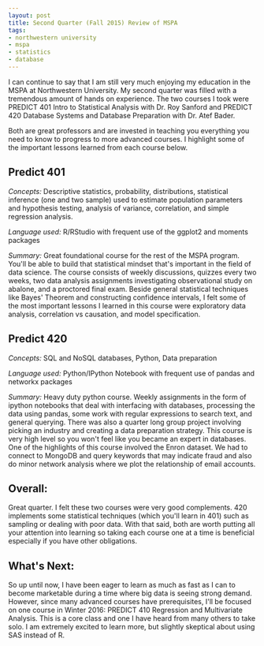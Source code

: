 ```yaml
---
layout: post
title: Second Quarter (Fall 2015) Review of MSPA
tags:
- northwestern university
- mspa
- statistics
- database
---
```


I can continue to say that I am still very much enjoying my education in the MSPA at Northwestern University. My second quarter was filled with a tremendous amount of hands on experience. The two courses I took were PREDICT 401 Intro to Statistical Analysis with Dr. Roy Sanford and PREDICT 420 Database Systems and Database Preparation with Dr. Atef Bader.

Both are great professors and are invested in teaching you everything you need to know to progress to more advanced courses. I highlight some of the important lessons learned from each course below.

<h2>Predict 401</h2>

_Concepts:_ 
Descriptive statistics, probability, distributions, statistical inference (one and two sample) used to estimate population parameters and hypothesis testing, analysis of variance, correlation, and simple regression analysis.

_Language used:_
R/RStudio with frequent use of the ggplot2 and moments packages

_Summary:_ 
Great foundational course for the rest of the MSPA program. You'll be able to build that statistical mindset that's important in the field of data science. The course consists of weekly discussions, quizzes every two weeks, two data analysis assignments investigating observational study on abalone, and a proctored final exam. Beside general statistical techniques like Bayes' Theorem and constructing confidence intervals, I felt some of the most important lessons I learned in this course were exploratory data analysis, correlation vs causation, and model specification.

<h2>Predict 420</h2>

_Concepts:_
SQL and NoSQL databases, Python, Data preparation

_Language used:_
Python/IPython Notebook with frequent use of pandas and networkx packages

_Summary:_
Heavy duty python course. Weekly assignments in the form of ipython notebooks that deal with interfacing with databases, processing the data using pandas, some work with regular expressions to search text, and general querying. There was also a quarter long group project involving picking an industry and creating a data preparation strategy. This course is very high level so you won't feel like you became an expert in databases. One of the highlights of this course involved the Enron dataset. We had to connect to MongoDB and query keywords that may indicate fraud and also do minor network analysis where we plot the relationship of email accounts.

<h2>Overall:</h2>
Great quarter. I felt these two courses were very good complements. 420 implements some statistical techniques (which you'll learn in 401) such as sampling or dealing with poor data. With that said, both are worth putting all your attention into learning so taking each course one at a time is beneficial especially if you have other obligations. 

<h2>What's Next:</h2>
So up until now, I have been eager to learn as much as fast as I can to become marketable during a time where big data is seeing strong demand. However, since many advanced courses have prerequisites, I'll be focused on one course in Winter 2016: PREDICT 410 Regression and Multivariate Analysis. This is a core class and one I have heard from many others to take solo. I am extremely excited to learn more, but slightly skeptical about using SAS instead of R. 